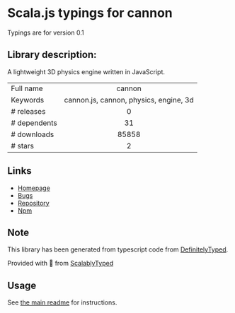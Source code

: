 
# Scala.js typings for cannon

Typings are for version 0.1

## Library description:
A lightweight 3D physics engine written in JavaScript.

|                    |                 |
| ------------------ | :-------------: |
| Full name          | cannon |
| Keywords           | cannon.js, cannon, physics, engine, 3d |
| # releases         | 0 |
| # dependents       | 31 |
| # downloads        | 85858 |
| # stars            | 2 |

## Links
- [Homepage](https://github.com/schteppe/cannon.js)
- [Bugs](https://github.com/schteppe/cannon.js/issues)
- [Repository](https://github.com/schteppe/cannon.js)
- [Npm](https://www.npmjs.com/package/cannon)
    


## Note
This library has been generated from typescript code from [DefinitelyTyped](https://definitelytyped.org).

Provided with :purple_heart: from [ScalablyTyped](https://github.com/oyvindberg/ScalablyTyped)

## Usage
See [the main readme](../../readme.md) for instructions.


